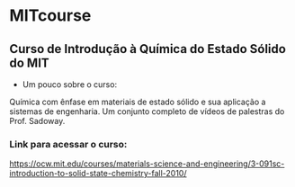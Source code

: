 # MITcourse
## Curso de Introdução à Química do Estado Sólido do MIT
-  Um pouco sobre o curso:

Química com ênfase em materiais de estado sólido e sua aplicação a sistemas de engenharia.
Um conjunto completo de vídeos de palestras do Prof. Sadoway.

### Link para acessar o curso:
https://ocw.mit.edu/courses/materials-science-and-engineering/3-091sc-introduction-to-solid-state-chemistry-fall-2010/
